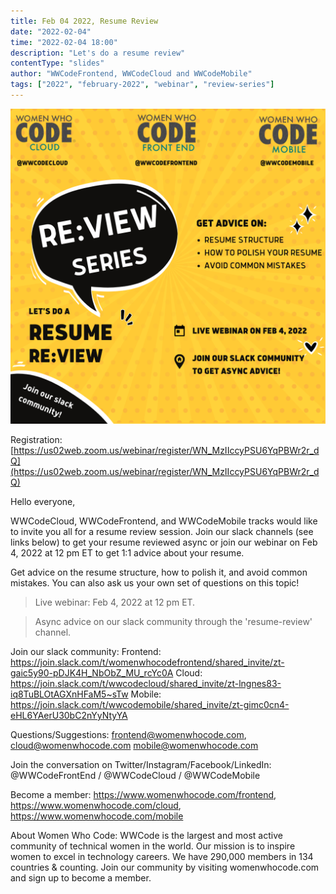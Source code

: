 ```yaml
---
title: Feb 04 2022, Resume Review
date: "2022-02-04"
time: "2022-02-04 18:00"
description: "Let's do a resume review"
contentType: "slides"
author: "WWCodeFrontend, WWCodeCloud and WWCodeMobile"
tags: ["2022", "february-2022", "webinar", "review-series"]
---
```


![Resume review](./resume.png)

Registration: [https://us02web.zoom.us/webinar/register/WN_MzIIccyPSU6YqPBWr2r_dQ](https://us02web.zoom.us/webinar/register/WN_MzIIccyPSU6YqPBWr2r_dQ)

Hello everyone,

WWCodeCloud, WWCodeFrontend, and WWCodeMobile tracks would like to invite you all for a resume review session. Join our slack channels (see links below) to get your resume reviewed async or join our webinar on Feb 4, 2022 at 12 pm ET to get 1:1 advice about your resume.

Get advice on the resume structure, how to polish it, and avoid common mistakes. You can also ask us your own set of questions on this topic!

> Live webinar: Feb 4, 2022 at 12 pm ET.

> Async advice on our slack community through the 'resume-review' channel.

Join our slack community:
Frontend: https://join.slack.com/t/womenwhocodefrontend/shared_invite/zt-gaic5y90-pDJK4H_NbObZ_MU_rcYc0A
Cloud: https://join.slack.com/t/wwcodecloud/shared_invite/zt-lngnes83-iq8TuBLOtAGXnHFaM5~sTw
Mobile: https://join.slack.com/t/wwcodemobile/shared_invite/zt-gimc0cn4-eHL6YAerU30bC2nYyNtyYA

Questions/Suggestions: 
frontend@womenwhocode.com,
cloud@womenwhocode.com
mobile@womenwhocode.com

Join the conversation on Twitter/Instagram/Facebook/LinkedIn: @WWCodeFrontEnd / @WWCodeCloud / @WWCodeMobile

Become a member: 
https://www.womenwhocode.com/frontend, https://www.womenwhocode.com/cloud, https://www.womenwhocode.com/mobile

About Women Who Code: WWCode is the largest and most active community of technical women in the world. Our mission is to inspire women to excel in technology careers. We have 290,000 members in 134 countries & counting. Join our community by visiting womenwhocode.com and sign up to become a member.